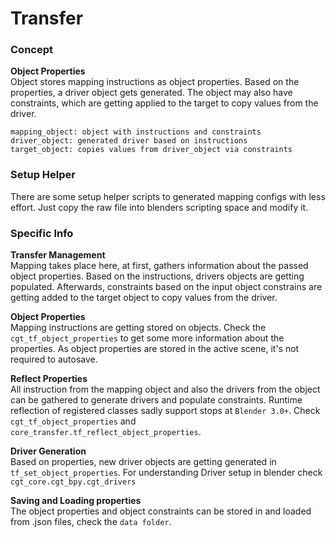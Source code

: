 # Transfer


### Concept
**Object Properties**<br>
Object stores mapping instructions as object properties.
Based on the properties, a driver object gets generated.
The object may also have constraints, which are getting applied to the target to copy values from the driver.

````
mapping_object: object with instructions and constraints
driver_object: generated driver based on instructions
target_object: copies values from driver_object via constraints
````

### Setup Helper
There are some setup helper scripts to generated mapping configs with less effort.
Just copy the raw file into blenders scripting space and modify it.

### Specific Info
**Transfer Management**<br>
Mapping takes place here, at first, gathers information about the passed object properties.
Based on the instructions, drivers objects are getting populated.
Afterwards, constraints based on the input object constrains are getting added to the target object to copy values from the driver.

**Object Properties**<br>
Mapping instructions are getting stored on objects. 
Check the `cgt_tf_object_properties` to get some more information about the properties.
As object properties are stored in the active scene, it's not required to autosave.

**Reflect Properties**<br>
All instruction from the mapping object and also the drivers from the object can be gathered to generate drivers and populate constraints.
Runtime reflection of registered classes sadly support stops at `Blender 3.0+`. Check `cgt_tf_object_properties` and `core_transfer.tf_reflect_object_properties`.

**Driver Generation**<br>
Based on properties, new driver objects are getting generated in `tf_set_object_properties`.
For understanding Driver setup in blender check `cgt_core.cgt_bpy.cgt_drivers`

**Saving and Loading properties**<br>
The object properties and object constraints can be stored in and loaded from .json files, check the `data folder`.
